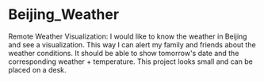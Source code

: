 # Beijing_Weather
Remote Weather Visualization: I would like to know the weather in Beijing and see a visualization. This way I can alert my family and friends about the weather conditions. It should be able to show tomorrow's date and the corresponding weather + temperature. This project looks small and can be placed on a desk.
